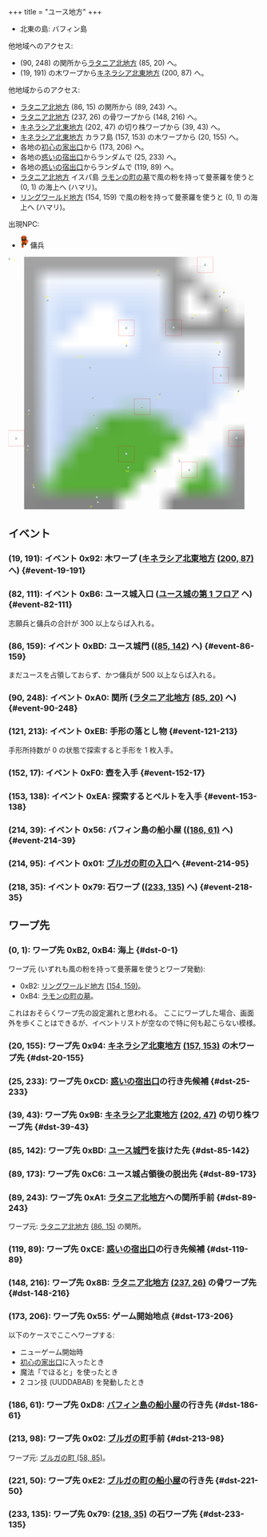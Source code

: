 +++
title = "ユース地方"
+++

* 北東の島: バフィン島

他地域へのアクセス:

* (90, 248) の関所から[ラタニア北地方](@/map/map-04/_index.md) (85, 20) へ。
* (19, 191) の木ワープから[キネラシア北東地方](@/map/map-03/_index.md) (200, 87) へ。

他地域からのアクセス:

* [ラタニア北地方](@/map/map-04/_index.md) (86, 15) の関所から (89, 243) へ。
* [ラタニア北地方](@/map/map-04/_index.md) (237, 26) の骨ワープから (148, 216) へ。
* [キネラシア北東地方](@/map/map-03/_index.md) (202, 47) の切り株ワープから (39, 43) へ。
* [キネラシア北東地方](@/map/map-03/_index.md) カラフ島 (157, 153) の木ワープから (20, 155) へ。
* 各地の[初心の家出口](@/map/map-13b/_index.md#event-112-214)から (173, 206) へ。
* 各地の[惑いの宿出口](@/map/map-13b/_index.md#event-240-150)からランダムで (25, 233) へ。
* 各地の[惑いの宿出口](@/map/map-13b/_index.md#event-240-150)からランダムで (119, 89) へ。
* [ラタニア北地方](@/map/map-04/_index.md) イスパ島 [ラモンの町の墓](@/map/map-12/_index.md#event-207-227)で風の粉を持って曼荼羅を使うと (0, 1) の海上へ (ハマリ)。
* [リングワールド地方](@/map/map-10/_index.md) (154, 159) で風の粉を持って曼荼羅を使うと (0, 1) の海上へ (ハマリ)。

出現NPC:

* ![傭兵](actor-0x06.png) 傭兵

<!-- SVG {{{ -->
<svg width="1536" height="1536" viewbox="0 0 2048 2048">
<defs>
<image id="svg-asset-bg" width="2048" height="2048" href="map-00.webp" />
<image id="svg-asset-event" width="16" height="16" href="icon-event.png" />
<image id="svg-asset-destination" width="16" height="16" href="icon-destination.png" />
<image id="svg-asset-actor-0x06" width="16" height="24" href="actor-0x06.png" />
</defs>
<use href="#svg-asset-bg" x="0" y="0"></use>
<text class="caption-48" x="1500" y="80" fill="pink">バフィン島</text>
<text class="caption-24" x="24" y="32" fill="yellow">ハマリ</text>
<text class="caption-24" x="300" y="328" fill="yellow">切株</text>
<text class="caption-24" x="1208" y="120" fill="yellow">壺</text>
<text class="caption-24" x="1744" y="272" fill="yellow">石</text>
<text class="caption-32" x="1680" y="280" fill="yellow">船</text>
<text class="caption-24" x="1764" y="444" fill="yellow">船</text>
<text class="caption-24" x="1504" y="480" fill="yellow">船</text>
<text class="caption-24" x="948" y="704" fill="yellow">惑</text>
<text class="caption-48" x="544" y="816" fill="yellow">ユース城</text>
<text class="caption-32" x="1680" y="704" fill="yellow">ブルガ</text>
<text class="caption-24" x="1860" y="1120" fill="yellow">石</text>
<text class="caption-24" x="1200" y="1144" fill="yellow">ベルト</text>
<text class="caption-24" x="156" y="1284" fill="yellow">木</text>
<text class="caption-24" x="148" y="1572" fill="yellow">木</text>
<text class="caption-24" x="196" y="1856" fill="yellow">惑</text>
<text class="caption-24" x="1380" y="1640" fill="yellow">初</text>
<text class="caption-24" x="1180" y="1768" fill="yellow">骨</text>
<text class="caption-24" x="952" y="1748" fill="yellow">手形</text>
<text class="caption-32" x="664" y="2032" fill="yellow">関</text>
<rect x="1536" y="0" width="128" height="128" stroke="red" fill="none" />
<use href="#svg-asset-actor-0x06" x="1592" y="52"><title>傭兵「ここは昔アメリカと呼ばれていた」(到達不能)</title></use>
<rect x="896" y="512" width="128" height="128" stroke="red" fill="none" />
<use href="#svg-asset-actor-0x06" x="952" y="564"><title>傭兵「ギルドに入らないと旅はできないよ」</title></use>
<rect x="1280" y="512" width="128" height="128" stroke="red" fill="none" />
<use href="#svg-asset-actor-0x06" x="1336" y="564"><title>傭兵「いい天気ですね」</title></use>
<rect x="1664" y="896" width="128" height="128" stroke="red" fill="none" />
<use href="#svg-asset-actor-0x06" x="1720" y="948"><title>傭兵「試合に勝って名声を上げなさい」</title></use>
<rect x="1024" y="1152" width="128" height="128" stroke="red" fill="none" />
<use href="#svg-asset-actor-0x06" x="1080" y="1204"><title>傭兵「悪い王をやっつけてよ」</title></use>
<rect x="0" y="1408" width="128" height="128" stroke="red" fill="none" />
<use href="#svg-asset-actor-0x06" x="56" y="1460"><title>傭兵「気をつけて行きな」</title></use>
<rect x="1792" y="1408" width="128" height="128" stroke="red" fill="none" />
<use href="#svg-asset-actor-0x06" x="1848" y="1460"><title>傭兵「ありがとう」</title></use>
<rect x="896" y="1536" width="128" height="128" stroke="red" fill="none" />
<use href="#svg-asset-actor-0x06" x="952" y="1588"><title>傭兵「こっちに来るな」</title></use>
<rect x="1408" y="1664" width="128" height="128" stroke="red" fill="none" />
<use href="#svg-asset-actor-0x06" x="1464" y="1716"><title>傭兵「みんなの話を聞け」</title></use>
<a href="#event-19-191">
<use href="#svg-asset-event" x="152" y="1528"><title>(19, 191): イベント 0x92: 木ワープ (キネラシア北東地方 (200, 87) へ)</title></use>
</a>
<a href="#event-82-111">
<use href="#svg-asset-event" x="656" y="888"><title>(82, 111): イベント 0xB6: ユース城入口 (ユース城の第 1 フロアへ)</title></use>
</a>
<a href="#event-86-159">
<use href="#svg-asset-event" x="688" y="1272"><title>(86, 159): イベント 0xBD: ユース城門 (ユース地方 (85, 142) へ)</title></use>
</a>
<a href="#event-90-248">
<use href="#svg-asset-event" x="720" y="1984"><title>(90, 248): イベント 0xA0: 関所 (ラタニア北地方 (85, 20) へ)</title></use>
</a>
<a href="#event-121-213">
<use href="#svg-asset-event" x="968" y="1704"><title>(121, 213): イベント 0xEB: 手形の落とし物</title></use>
</a>
<a href="#event-152-17">
<use href="#svg-asset-event" x="1216" y="136"><title>(152, 17): イベント 0xF0: 壺を入手</title></use>
</a>
<a href="#event-153-138">
<use href="#svg-asset-event" x="1224" y="1104"><title>(153, 138): イベント 0xEA: 探索するとベルトを入手</title></use>
</a>
<a href="#event-214-39">
<use href="#svg-asset-event" x="1712" y="312"><title>(214, 39): イベント 0x56: バフィン島の船小屋 ((186, 61) へ)</title></use>
</a>
<a href="#event-214-95">
<use href="#svg-asset-event" x="1712" y="760"><title>(214, 95): イベント 0x01: ブルガの町の入口へ</title></use>
</a>
<a href="#event-218-35">
<use href="#svg-asset-event" x="1744" y="280"><title>(218, 35): イベント 0x79: 石ワープ ((233, 135) へ)</title></use>
</a>
<a href="#dst-0-1">
<use href="#svg-asset-destination" x="0" y="8"><title>(0, 1): ワープ先 0xB2, 0xB4: 海上</title></use>
</a>
<a href="#dst-213-98">
<use href="#svg-asset-destination" x="1704" y="784"><title>(213, 98): ワープ先 0x02: ブルガの町手前</title></use>
</a>
<a href="#dst-173-206">
<use href="#svg-asset-destination" x="1384" y="1648"><title>(173, 206): ワープ先 0x55: ゲーム開始地点</title></use>
</a>
<a href="#dst-233-135">
<use href="#svg-asset-destination" x="1864" y="1080"><title>(233, 135): ワープ先 0x79: (218, 35) の石ワープ先</title></use>
</a>
<a href="#dst-148-216">
<use href="#svg-asset-destination" x="1184" y="1728"><title>(148, 216): ワープ先 0x8B: ラタニア北地方 (237, 26) の骨ワープ先</title></use>
</a>
<a href="#dst-20-155">
<use href="#svg-asset-destination" x="160" y="1240"><title>(20, 155): ワープ先 0x94: キネラシア北東地方 (157, 153) の木ワープ先</title></use>
</a>
<a href="#dst-39-43">
<use href="#svg-asset-destination" x="312" y="344"><title>(39, 43): ワープ先 0x9B: キネラシア北東地方 (202, 47) の切り株ワープ先</title></use>
</a>
<a href="#dst-89-243">
<use href="#svg-asset-destination" x="712" y="1944"><title>(89, 243): ワープ先 0xA1: ラタニア北地方への関所手前</title></use>
</a>
<a href="#dst-85-142">
<use href="#svg-asset-destination" x="680" y="1136"><title>(85, 142): ワープ先 0xBD: ユース城門を抜けた先</title></use>
</a>
<a href="#dst-89-173">
<use href="#svg-asset-destination" x="712" y="1384"><title>(89, 173): ワープ先 0xC6: ユース城占領後の脱出先</title></use>
</a>
<a href="#dst-25-233">
<use href="#svg-asset-destination" x="200" y="1864"><title>(25, 233): ワープ先 0xCD: 惑いの宿出口の行き先候補</title></use>
</a>
<a href="#dst-119-89">
<use href="#svg-asset-destination" x="952" y="712"><title>(119, 89): ワープ先 0xCE: 惑いの宿出口の行き先候補</title></use>
</a>
<a href="#dst-186-61">
<use href="#svg-asset-destination" x="1488" y="488"><title>(186, 61): ワープ先 0xD8: バフィン島の船小屋の行き先</title></use>
</a>
<a href="#dst-221-50">
<use href="#svg-asset-destination" x="1768" y="400"><title>(221, 50): ワープ先 0xE2: ブルガの町の船小屋の行き先</title></use>
</a>
</svg>
<!-- }}} -->


## イベント

### (19, 191): イベント 0x92: 木ワープ ([キネラシア北東地方](@/map/map-03/_index.md) [(200, 87)](@/map/map-03/_index.md#dst-200-87) へ) {#event-19-191}

### (82, 111): イベント 0xB6: ユース城入口 ([ユース城の第 1 フロア](@/map/map-14/_index.md#dst-20-21) へ) {#event-82-111}

志願兵と傭兵の合計が 300 以上ならば入れる。

### (86, 159): イベント 0xBD: ユース城門 ([(85, 142)](#dst-85-142) へ) {#event-86-159}

まだユースを占領しておらず、かつ傭兵が 500 以上ならば入れる。

### (90, 248): イベント 0xA0: 関所 ([ラタニア北地方](@/map/map-04/_index.md) [(85, 20)](@/map/map-04/_index.md#dst-85-20) へ) {#event-90-248}

### (121, 213): イベント 0xEB: 手形の落とし物 {#event-121-213}

手形所持数が 0 の状態で探索すると手形を 1 枚入手。

### (152, 17): イベント 0xF0: 壺を入手 {#event-152-17}

### (153, 138): イベント 0xEA: 探索するとベルトを入手 {#event-153-138}

### (214, 39): イベント 0x56: バフィン島の船小屋 ([(186, 61)](#dst-186-61) へ) {#event-214-39}

### (214, 95): イベント 0x01: [ブルガの町の入口](@/map/map-12/_index.md#dst-57-82)へ {#event-214-95}

### (218, 35): イベント 0x79: 石ワープ ([(233, 135)](#dst-233-135) へ) {#event-218-35}


## ワープ先

### (0, 1): ワープ先 0xB2, 0xB4: 海上 {#dst-0-1}

ワープ元 (いずれも風の粉を持って曼荼羅を使うとワープ発動):

* 0xB2: [リングワールド地方](@/map/map-10/_index.md) [(154, 159)](@/map/map-10/_index.md#event-154-159)。
* 0xB4: [ラモンの町の墓](@/map/map-12/_index.md#event-207-227)。

これはおそらくワープ先の設定漏れと思われる。
ここにワープした場合、画面外を歩くことはできるが、イベントリストが空なので特に何も起こらない模様。

### (20, 155): ワープ先 0x94: [キネラシア北東地方](@/map/map-03/_index.md) [(157, 153)](@/map/map-03/_index.md#event-157-153) の木ワープ先 {#dst-20-155}

### (25, 233): ワープ先 0xCD: [惑いの宿出口](@/map/map-13b/_index.md#event-240-150)の行き先候補 {#dst-25-233}

### (39, 43): ワープ先 0x9B: [キネラシア北東地方](@/map/map-03/_index.md) [(202, 47)](@/map/map-03/_index.md#event-202-47) の切り株ワープ先 {#dst-39-43}

### (85, 142): ワープ先 0xBD: [ユース城門](#event-86-159)を抜けた先 {#dst-85-142}

### (89, 173): ワープ先 0xC6: ユース城占領後の脱出先 {#dst-89-173}

### (89, 243): ワープ先 0xA1: [ラタニア北地方](@/map/map-04/_index.md)への関所手前 {#dst-89-243}

ワープ元: [ラタニア北地方](@/map/map-04/_index.md) [(86, 15)](@/map/map-04/_index.md#event-86-15) の関所。

### (119, 89): ワープ先 0xCE: [惑いの宿出口](@/map/map-13b/_index.md#event-240-150)の行き先候補 {#dst-119-89}

### (148, 216): ワープ先 0x8B: [ラタニア北地方](@/map/map-04/_index.md) [(237, 26)](@/map/map-04/_index.md#event-237-26) の骨ワープ先 {#dst-148-216}

### (173, 206): ワープ先 0x55: ゲーム開始地点 {#dst-173-206}

以下のケースでここへワープする:

* ニューゲーム開始時
* [初心の家出口](@/map/map-13b/_index.md#event-112-214)に入ったとき
* 魔法「でほると」を使ったとき
* 2 コン技 (UUDDABAB) を発動したとき

### (186, 61): ワープ先 0xD8: [バフィン島の船小屋](#event-214-39)の行き先 {#dst-186-61}

### (213, 98): ワープ先 0x02: [ブルガの町](@/map/map-12/_index.md#dst-57-82)手前 {#dst-213-98}

ワープ元: [ブルガの町 (58, 85)](@/map/map-12/_index.md#event-58-85)。

### (221, 50): ワープ先 0xE2: [ブルガの町の船小屋](@/map/map-12/_index.md#event-72-27)の行き先 {#dst-221-50}

### (233, 135): ワープ先 0x79: [(218, 35)](#event-218-35) の石ワープ先 {#dst-233-135}
